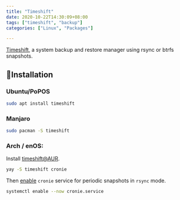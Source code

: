 ```yaml
---
title: "Timeshift"
date: 2020-10-22T14:30:09+08:00
tags: ["timeshift", "backup"]
categories: ["Linux", "Packages"]

---
```


[Timeshift](https://github.com/teejee2008/timeshift), a system backup and restore manager using rsync or btrfs snapshots.

<!--more-->

## 🔽Installation

### Ubuntu/PoPOS
```bash
sudo apt install timeshift
```

### Manjaro
```bash
sudo pacman -S timeshift
```

### Arch / enOS:

Install [timeshift@AUR](https://aur.archlinux.org/packages/timeshift/).

```bash
yay -S timeshift cronie
```

Then [enable](https://endeavouros.com/docs/applications/backup/timeshift/) `cronie` service for periodic snapshots in `rsync` mode.

```bash
systemctl enable --now cronie.service
```
